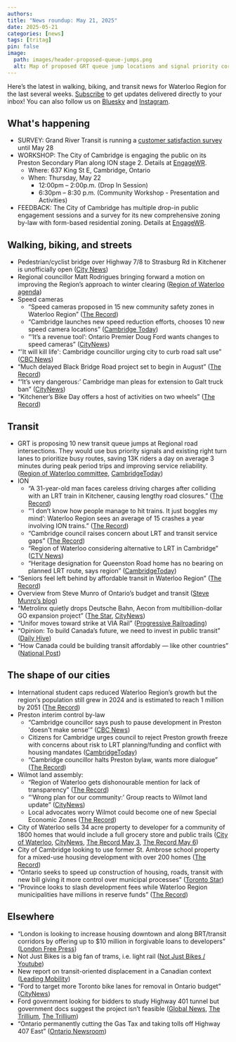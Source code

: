 ```yaml
---
authors: 
title: "News roundup: May 21, 2025"
date: 2025-05-21
categories: [news]
tags: [tritag]
pin: false
image:
  path: images/header-proposed-queue-jumps.png
  alt: Map of proposed GRT queue jump locations and signal priority corridors
---
```

Here’s the latest in walking, biking, and transit news for Waterloo Region for the last several weeks. [Subscribe](https://eepurl.com/4Mtkf) to get updates delivered directly to your inbox\! You can also follow us on [Bluesky](https://bsky.app/profile/tritag.ca) and [Instagram](https://www.instagram.com/tritag.ca/).

## What's happening

* SURVEY: Grand River Transit is running a [customer satisfaction survey](http://grt.ca/survey) until May 28  
* WORKSHOP: The City of Cambridge is engaging the public on its Preston Secondary Plan along ION stage 2\. Details at [EngageWR](https://www.engagewr.ca/cambridge-preston-secondary-plan).  
  * Where: 637 King St E, Cambridge, Ontario  
  * When: Thursday, May 22  
    * 12:00pm – 2:00p.m. (Drop In Session)  
    * 6:30pm – 8:30 p.m. (Community Workshop \- Presentation and Activities)  
* FEEDBACK: The City of Cambridge has multiple drop-in public engagement sessions and a survey for its new comprehensive zoning by-law with form-based residential zoning. Details at [EngageWR](https://www.engagewr.ca/index.php?cID=1513).

## Walking, biking, and streets

* Pedestrian/cyclist bridge over Highway 7/8 to Strasburg Rd in Kitchener is unofficially open ([City News](https://kitchener.citynews.ca/2025/05/06/people-begin-using-new-pedestrian-overpass-across-highway-7-8-in-kitchener/))  
* Regional councillor Matt Rodrigues bringing forward a motion on improving the Region’s approach to winter clearing ([Region of Waterloo agenda](https://pub-regionofwaterloo.escribemeetings.com/Meeting.aspx?Id=7bf82593-8b78-441b-9ddb-3807e37b6c04&lang=English&Agenda=Merged&Item=41&Tab=attachments))  
* Speed cameras  
  * “Speed cameras proposed in 15 new community safety zones in Waterloo Region” ([The Record](https://www.therecord.com/news/waterloo-region/speed-cameras-proposed-in-15-new-community-safety-zones-in-waterloo-region/article_b41e766e-8994-596a-a1bc-d4b5a48f9b5c.html))  
  * “Cambridge launches new speed reduction efforts, chooses 10 new speed camera locations” ([Cambridge Today](https://www.cambridgetoday.ca/local-news/cambridge-launches-new-speed-reduction-efforts-chooses-10-new-speed-camera-locations-10627695))  
  * “‘It’s a revenue tool’: Ontario Premier Doug Ford wants changes to speed cameras” ([CityNews](https://toronto.citynews.ca/2025/05/16/ontario-speed-enforcement-cameras-doug-ford/))  
* “'It will kill life': Cambridge councillor urging city to curb road salt use” ([CBC News](https://www.cbc.ca/news/canada/kitchener-waterloo/cambridge-councillor-hamilton-notice-motion-road-salt-pollution-1.7532999))  
* “Much delayed Black Bridge Road project set to begin in August” ([The Record](https://www.therecord.com/news/waterloo-region/much-delayed-black-bridge-road-project-set-to-begin-in-august/article_3310c049-5d1d-5b0a-85af-8851ba41411d.html))  
* “‘It’s very dangerous:’ Cambridge man pleas for extension to Galt truck ban” ([CityNews](https://kitchener.citynews.ca/2025/05/07/its-very-dangerous-cambridge-man-pleas-for-extention-to-galt-truck-ban/))  
* “Kitchener’s Bike Day offers a host of activities on two wheels” ([The Record](https://www.therecord.com/news/waterloo-region/kitchener-s-bike-day-offers-a-host-of-activities-on-two-wheels/article_0e8e163b-d616-5dba-842b-127daa2349d6.html))

## Transit

* GRT is proposing 10 new transit queue jumps at Regional road intersections. They would use bus priority signals and existing right turn lanes to prioritize busy routes, saving 13K riders a day on average 3 minutes during peak period trips and improving service reliability. ([Region of Waterloo committee](https://pub-regionofwaterloo.escribemeetings.com/Meeting.aspx?Id=7bf82593-8b78-441b-9ddb-3807e37b6c04&Agenda=Merged&lang=English&Item=31&Tab=attachments), [CambridgeToday](https://www.cambridgetoday.ca/local-news/new-bus-priority-lane-proposed-for-hespeler-road-10597721))  
* ION  
  * “A 31-year-old man faces careless driving charges after colliding with an LRT train in Kitchener, causing lengthy road closures.” ([The Record](https://www.therecord.com/news/crime/crash-with-lrt-in-kitchener-sends-man-to-hospital-snarls-traffic/article_68902946-187e-5ac1-8ad9-15813ad17b63.html))  
  * “‘I don’t know how people manage to hit trains. It just boggles my mind’: Waterloo Region sees an average of 15 crashes a year involving ION trains.” ([The Record](https://www.therecord.com/news/waterloo-region/i-dont-know-how-people-manage-to-hit-trains-it-just-boggles-my-mind/article_035f05ee-d96a-5d9e-a3b9-56ef8bbd7468.html))  
  * “Cambridge council raises concern about LRT and transit service gaps” ([The Record](https://www.therecord.com/news/waterloo-region/cambridge-council-raises-concern-about-lrt-and-transit-service-gaps/article_488326fa-2152-5057-a62d-47dbdb1ea83e.html))  
  * “Region of Waterloo considering alternative to LRT in Cambridge” ([CTV News](https://www.ctvnews.ca/kitchener/article/region-of-waterloo-considering-alternative-to-lrt-in-cambridge/))  
  * “Heritage designation for Queenston Road home has no bearing on planned LRT route, says region” ([CambridgeToday](https://www.cambridgetoday.ca/local-news/heritage-designation-for-queenston-road-home-has-no-bearing-on-planned-lrt-route-says-region-10674326))  
* “Seniors feel left behind by affordable transit in Waterloo Region” ([The Record](https://www.therecord.com/news/waterloo-region/seniors-feel-left-behind-by-affordable-transit-in-waterloo-region/article_03db93d2-447d-55a8-9c58-84d481e3bb58.html))  
* Overview from Steve Munro of Ontario’s budget and transit ([Steve Munro’s blog](https://stevemunro.ca/2025/05/15/ontarios-2025-budget-and-transit/))  
* “Metrolinx quietly drops Deutsche Bahn, Aecon from multibillion-dollar GO expansion project” ([The Star](https://www.thestar.com/news/gta/metrolinx-quietly-drops-deutsche-bahn-aecon-from-multibillion-dollar-go-expansion-project/article_e852345d-a0e9-48ed-87bc-ab13ae78314e.html), [CityNews](https://toronto.citynews.ca/2025/05/17/metrolinx-onxpress-go-transit-operations-maintenance-deal/))  
* “Unifor moves toward strike at VIA Rail” ([Progressive Railroading](https://www.progressiverailroading.com/labor/news/Unifor-moves-toward-strike-at-VIA-Rail--74529))  
* “Opinion: To build Canada’s future, we need to invest in public transit” ([Daily Hive](https://dailyhive.com/vancouver/canada-public-transit-investment-economy-jobs))  
* “How Canada could be building transit affordably — like other countries” ([National Post](https://nationalpost.com/news/canada/how-canada-could-building-transit-affordably-like-other-countries))

## The shape of our cities

* International student caps reduced Waterloo Region’s growth but the region’s population still grew in 2024 and is estimated to reach 1 million by 2051 ([The Record](https://www.therecord.com/news/waterloo-region/waterloo-region-s-growth-stifled-by-decline-in-students/article_5e3c762c-26aa-5c0f-8455-21ba13202647.html))  
* Preston interim control by-law  
  * “Cambridge councillor says push to pause development in Preston 'doesn't make sense'” ([CBC News](https://www.cbc.ca/news/canada/kitchener-waterloo/cambridge-councillor-stops-bylaw-pauses-development-1.7531427))  
  * Citizens for Cambridge urges council to reject Preston growth freeze with concerns about risk to LRT planning/funding and conflict with housing mandates ([CambridgeToday](https://www.cambridgetoday.ca/letters-to-the-editor/letter-citizens-for-cambridge-urges-council-to-reject-preston-growth-freeze-10613245))  
  * “Cambridge councillor halts Preston bylaw, wants more dialogue” ([The Record](https://www.therecord.com/news/waterloo-region/cambridge-councillor-halts-preston-bylaw-wants-more-dialogue/article_24f1d1b4-ab87-5ed2-9071-86f5c7628967.html))  
* Wilmot land assembly:  
  * “Region of Waterloo gets dishonourable mention for lack of transparency” ([The Record](https://www.therecord.com/news/waterloo-region/region-of-waterloo-gets-dishonourable-mention-for-lack-of-transparency/article_6d9f76c2-f16e-5c90-ad6e-4a73fb375b5e.html))  
  * “‘Wrong plan for our community:’ Group reacts to Wilmot land update” ([CityNews](https://kitchener.citynews.ca/2025/05/15/wrong-plan-for-our-community-local-group-denounces-wilmot-land-assembly/))  
  * Local advocates worry Wilmot could become one of new Special Economic Zones ([The Record](https://www.therecord.com/news/waterloo-region/community-groups-say-fight-against-land-assembly-continues-in-wilmot-township/article_07a4ceff-7ad6-5945-934d-54f0810c7e18.html))  
* City of Waterloo sells 34 acre property to developer for a community of 1800 homes that would include a full grocery store and public trails ([City of Waterloo](https://www.waterloo.ca//modules/news/index.aspx?newsId=cd153996-594c-454c-8aa9-eb6b900bc312), [CityNews](https://kitchener.citynews.ca/2025/05/06/new-waterloo-community-to-include-housing-grocery-store-gardens/amp/), [The Record May 3](https://www.therecord.com/news/waterloo-region/waterloo-sells-vacant-city-land-to-developer-for-33-5m-in-plan-to-build-1/article_f5756a8f-ec14-5f99-a6bb-8758f661fa27.html), [The Record May 6](https://www.therecord.com/news/waterloo-region/waterloo-council-oks-new-homes-after-lengthy-delays-with-more-waiting-to-come/article_1943099e-1a9a-5fb0-840d-043b57842524.html))   
* City of Cambridge looking to use former St. Ambrose school property for a mixed-use housing development with over 200 homes ([The Record](https://www.therecord.com/news/waterloo-region/former-cambridge-school-site-eyed-for-housing-shops/article_e88e267d-0e3a-547e-b3da-14a424f04d44.html))  
* “Ontario seeks to speed up construction of housing, roads, transit with new bill giving it more control over municipal processes” ([Toronto Star](https://www.thestar.com/politics/provincial/ontario-seeks-to-speed-up-construction-of-housing-roads-transit-with-new-bill-giving-it/article_4cad6da6-245e-412f-bb2b-ed6d44634aff.html))  
* “Province looks to slash development fees while Waterloo Region municipalities have millions in reserve funds” ([The Record](https://www.therecord.com/news/waterloo-region/province-looks-to-slash-development-fees-while-waterloo-region-municipalities-have-millions-in-reserve-funds/article_35c77cee-c205-5b5d-885b-ac0e559a05d4.html))

## Elsewhere

* “London is looking to increase housing downtown and along BRT/transit corridors by offering up to $10 million in forgivable loans to developers” ([London Free Press](https://lfpress.com/news/local-news/city-sweetens-pot-for-new-housing-downtown-along-brt-corridors))  
* Not Just Bikes is a big fan of trams, i.e. light rail ([Not Just Bikes / Youtube](https://www.youtube.com/watch?v=bNTg9EX7MLw))  
* New report on transit-oriented displacement in a Canadian context ([Leading Mobility](https://www.leadingmobility.com/livingontheline))  
* “Ford to target more Toronto bike lanes for removal in Ontario budget” ([CityNews](https://toronto.citynews.ca/2025/05/14/ford-to-target-more-toronto-bike-lanes-for-removal-in-ontario-budget-sources/))  
* Ford government looking for bidders to study Highway 401 tunnel but government docs suggest the project isn’t feasible ([Global News](https://globalnews.ca/news/11153456/ford-government-bidders-2-year-hwy-401-tunnel-study/), [The Trillium](https://www.thetrillium.ca/municipalities-newsletter/government-docs-suggest-401-tunnel-may-not-be-feasible-10631016), [The Trillium](https://www.thetrillium.ca/news/municipalities-transit-and-infrastructure/we-wont-be-using-it-premier-ford-suggests-hell-die-before-401-tunnel-is-built-10652845))  
* “Ontario permanently cutting the Gas Tax and taking tolls off Highway 407 East” ([Ontario Newsroom](https://news.ontario.ca/en/release/1005909/ontario-permanently-cutting-the-gas-tax-and-taking-tolls-off-highway-407-east))
